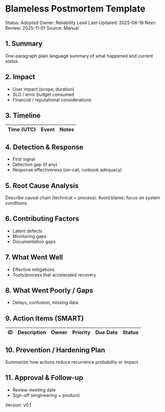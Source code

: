 
# Blameless Postmortem Template

Status: Adopted
Owner: Reliability Lead
Last-Updated: 2025-08-16
Next-Review: 2025-11-01
Source: Manual

## 1. Summary

One-paragraph plain language summary of what happened and current status.

## 2. Impact

- User impact (scope, duration)
- SLO / error budget consumed
- Financial / reputational considerations

## 3. Timeline

| Time (UTC) | Event | Notes |
|-----------|-------|-------|

## 4. Detection & Response

- First signal
- Detection gap (if any)
- Response effectiveness (on-call, runbook adequacy)

## 5. Root Cause Analysis

Describe causal chain (technical + process). Avoid blame; focus on system conditions.

## 6. Contributing Factors

- Latent defects
- Monitoring gaps
- Documentation gaps

## 7. What Went Well

- Effective mitigations
- Tools/process that accelerated recovery

## 8. What Went Poorly / Gaps

- Delays, confusion, missing data

## 9. Action Items (SMART)

| ID | Description | Owner | Priority | Due Date | Status |
|----|-------------|-------|----------|----------|--------|

## 10. Prevention / Hardening Plan

Summarize how actions reduce recurrence probability or impact.

## 11. Approval & Follow-up

- Review meeting date
- Sign-off (engineering + product)

Version: v0.1

